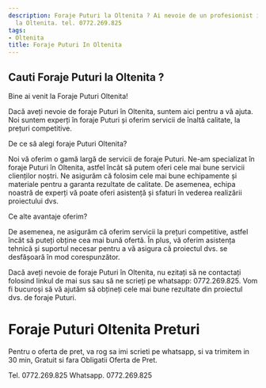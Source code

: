 ```yaml
---
description: Foraje Puturi la Oltenita ? Ai nevoie de un profesionist in Foraje Puturi
  la Oltenita. tel. 0772.269.825
tags:
- Oltenita
title: Foraje Puturi In Oltenita
---
```



## Cauti Foraje Puturi la Oltenita ?


Bine ai venit la Foraje Puturi Oltenita! 

Dacă aveți nevoie de foraje Puturi în Oltenita, suntem aici pentru a vă ajuta. Noi suntem experți în foraje Puturi și oferim servicii de înaltă calitate, la prețuri competitive. 

De ce să alegi foraje Puturi Oltenita? 

Noi vă oferim o gamă largă de servicii de foraje Puturi. Ne-am specializat în foraje Puturi în Oltenita, astfel încât să putem oferi cele mai bune servicii clienților noștri. Ne asigurăm că folosim cele mai bune echipamente și materiale pentru a garanta rezultate de calitate. De asemenea, echipa noastră de experți vă poate oferi asistență și sfaturi în vederea realizării proiectului dvs. 

Ce alte avantaje oferim? 

De asemenea, ne asigurăm că oferim servicii la prețuri competitive, astfel încât să puteți obține cea mai bună ofertă. În plus, vă oferim asistența tehnică și suportul necesar pentru a vă asigura că proiectul dvs. se desfășoară în mod corespunzător. 

Dacă aveți nevoie de foraje Puturi în Oltenita, nu ezitați să ne contactați folosind linkul de mai sus sau să ne scrieți pe whatsapp: 0772.269.825. Vom fi bucuroși să vă ajutăm să obțineți cele mai bune rezultate din proiectul dvs. de foraje Puturi.

# Foraje Puturi Oltenita Preturi
Pentru o oferta de pret, va rog sa imi scrieti pe whatsapp, si va trimitem in 30 min, Gratuit si fara Obligatii Oferta de Pret.

Tel. 0772.269.825
Whatsapp. 0772.269.825